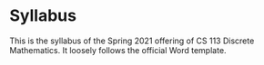 # Syllabus

This is the syllabus of the Spring 2021 offering of CS 113 Discrete Mathematics. It loosely follows the official Word template.
